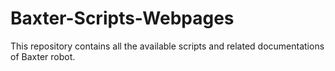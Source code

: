 # Baxter-Scripts-Webpages
This repository contains all the available scripts and related documentations of Baxter robot.
